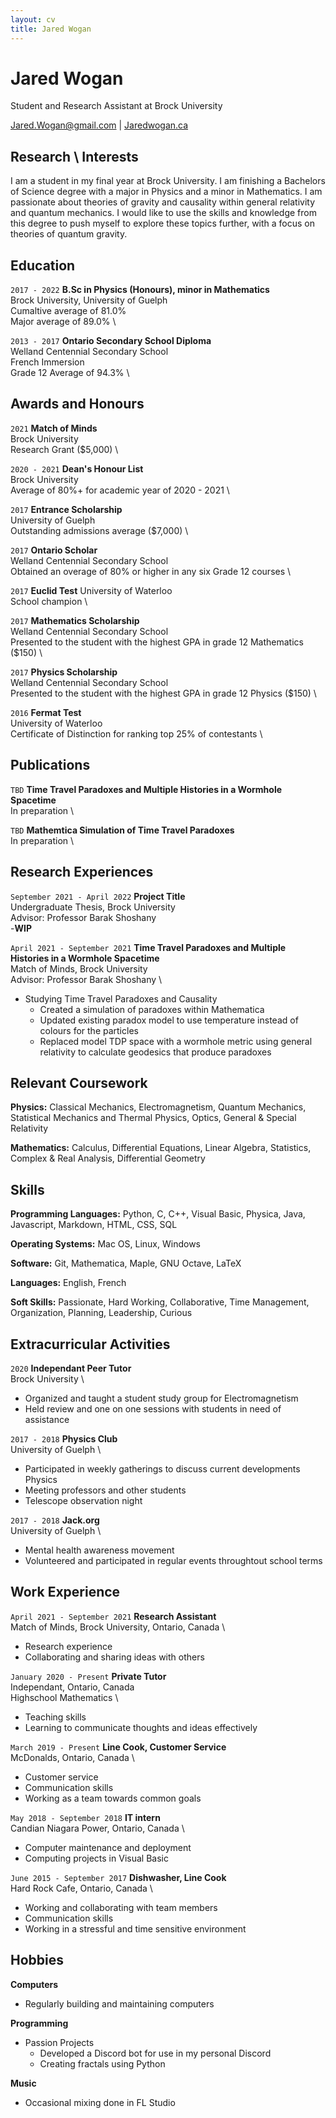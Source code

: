```yaml
---
layout: cv
title: Jared Wogan
---
```

# Jared Wogan
Student and Research Assistant at Brock University

<div id="webaddress">
<a href="mailto:jared.wogan@gmail.com">Jared.Wogan@gmail.com</a>
| <a href="https://jaredwogan.ca">Jaredwogan.ca</a>
</div>


## Research \ Interests

I am a student in my final year at Brock University. I am finishing a Bachelors of Science degree with a
major in Physics and a minor in Mathematics. I am passionate about theories of gravity and causality
within general relativity and quantum mechanics. I would like to use the skills and knowledge from this degree
to push myself to explore these topics further, with a focus on theories of quantum gravity.


## Education

`2017 - 2022`
__B.Sc in Physics (Honours), minor in Mathematics__ \
Brock University, University of Guelph \
Cumaltive average of 81.0% \
Major average of 89.0% \

`2013 - 2017`
__Ontario Secondary School Diploma__ \
Welland Centennial Secondary School \
French Immersion \
Grade 12 Average of 94.3% \


## Awards and Honours

`2021`
__Match of Minds__ \
Brock University \
Research Grant ($5,000) \

`2020 - 2021`
__Dean's Honour List__ \
Brock University \
Average of 80%+ for academic year of 2020 - 2021 \

`2017`
__Entrance Scholarship__ \
University of Guelph \
Outstanding admissions average ($7,000) \

`2017`
__Ontario Scholar__ \
Welland Centennial Secondary School \
Obtained an overage of 80% or higher in any six Grade 12 courses \

`2017`
__Euclid Test__
University of Waterloo \
School champion \

`2017`
__Mathematics Scholarship__ \
Welland Centennial Secondary School \
Presented to the student with the highest GPA in grade 12 Mathematics ($150) \

`2017`
__Physics Scholarship__ \
Welland Centennial Secondary School \
Presented to the student with the highest GPA in grade 12 Physics ($150) \

`2016`
__Fermat Test__ \
University of Waterloo \
Certificate of Distinction for ranking top 25% of contestants \


## Publications

`TBD`
__Time Travel Paradoxes and Multiple Histories in a Wormhole Spacetime__ \
In preparation \

`TBD`
__Mathemtica Simulation of Time Travel Paradoxes__ \
In preparation \


## Research Experiences

`September 2021 - April 2022`
__Project Title__ \
Undergraduate Thesis, Brock University \
Advisor: Professor Barak Shoshany \
-__WIP__

`April 2021 - September 2021`
__Time Travel Paradoxes and Multiple Histories in a Wormhole Spacetime__ \
Match of Minds, Brock University \
Advisor: Professor Barak Shoshany \
- Studying Time Travel Paradoxes and Causality
    - Created a simulation of paradoxes within Mathematica
    - Updated existing paradox model to use temperature instead of colours for the particles
    - Replaced model TDP space with a wormhole metric using general relativity to calculate geodesics that produce paradoxes


## Relevant Coursework

__Physics:__ Classical Mechanics, Electromagnetism, Quantum Mechanics, Statistical Mechanics and Thermal Physics, Optics, General & Special Relativity

__Mathematics:__ Calculus, Differential Equations, Linear Algebra, Statistics, Complex & Real Analysis, Differential Geometry


## Skills

__Programming Languages:__ Python, C, C++, Visual Basic, Physica, Java, Javascript, Markdown, HTML, CSS, SQL

__Operating Systems:__ Mac OS, Linux, Windows

__Software:__ Git, Mathematica, Maple, GNU Octave, LaTeX

__Languages:__ English, French

__Soft Skills:__ Passionate, Hard Working, Collaborative, Time Management, Organization, Planning, Leadership, Curious


## Extracurricular Activities

`2020`
__Independant Peer Tutor__ \
Brock University \
- Organized and taught a student study group for Electromagnetism
- Held review and one on one sessions with students in need of assistance

`2017 - 2018`
__Physics Club__ \
University of Guelph \
- Participated in weekly gatherings to discuss current developments Physics
- Meeting professors and other students
- Telescope observation night

`2017 - 2018`
__Jack.org__ \
University of Guelph \
- Mental health awareness movement
- Volunteered and participated in regular events throughtout school terms


## Work Experience

`April 2021 - September 2021`
__Research Assistant__ \
Match of Minds, Brock University, Ontario, Canada \
- Research experience
- Collaborating and sharing ideas with others

`January 2020 - Present`
__Private Tutor__ \
Independant, Ontario, Canada \
Highschool Mathematics \
- Teaching skills
- Learning to communicate thoughts and ideas effectively

`March 2019 - Present`
__Line Cook, Customer Service__ \
McDonalds, Ontario, Canada \
- Customer service
- Communication skills
- Working as a team towards common goals

`May 2018 - September 2018`
__IT intern__ \
Candian Niagara Power, Ontario, Canada \
- Computer maintenance and deployment
- Computing projects in Visual Basic

`June 2015 - September 2017`
__Dishwasher, Line Cook__ \
Hard Rock Cafe, Ontario, Canada \
- Working and collaborating with team members
- Communication skills
- Working in a stressful and time sensitive environment


## Hobbies

__Computers__
- Regularly building and maintaining computers

__Programming__
- Passion Projects
    - Developed a Discord bot for use in my personal Discord
    - Creating fractals using Python

__Music__
- Occasional mixing done in FL Studio






